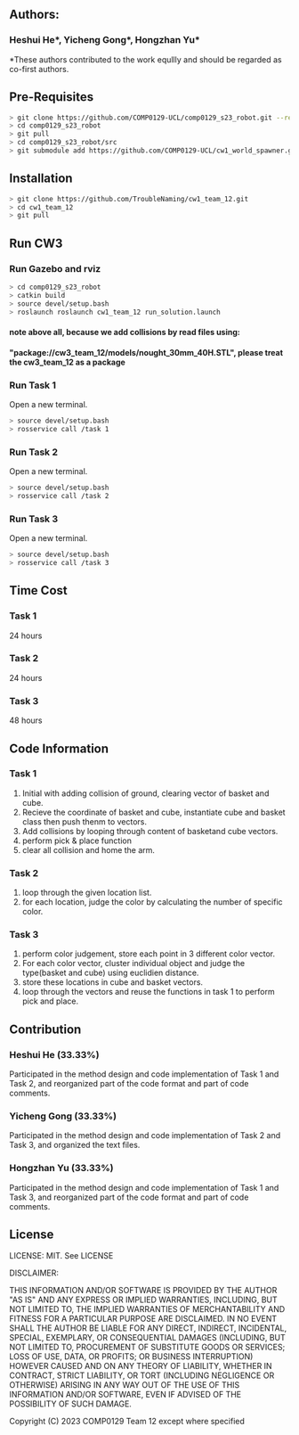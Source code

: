 ## Authors: 
### Heshui He*, Yicheng Gong*, Hongzhan Yu*

*These authors contributed to the work equllly and should be regarded as co-first authors.

## Pre-Requisites
```bash
> git clone https://github.com/COMP0129-UCL/comp0129_s23_robot.git --recurse-submodules
> cd comp0129_s23_robot
> git pull
> cd comp0129_s23_robot/src
> git submodule add https://github.com/COMP0129-UCL/cw1_world_spawner.git
```

## Installation
```bash
> git clone https://github.com/TroubleNaming/cw1_team_12.git
> cd cw1_team_12
> git pull
```

## Run CW3
### Run Gazebo and rviz
```bash
> cd comp0129_s23_robot
> catkin build
> source devel/setup.bash
> roslaunch roslaunch cw1_team_12 run_solution.launch
```
#### note above all, because we add collisions by read files using: 
#### "package://cw3_team_12/models/nought_30mm_40H.STL", please treat the cw3_team_12 as a package
### Run Task 1
Open a new terminal.
```bash
> source devel/setup.bash
> rosservice call /task 1
```

### Run Task 2
Open a new terminal.
```bash
> source devel/setup.bash
> rosservice call /task 2
```

### Run Task 3
Open a new terminal.
```bash
> source devel/setup.bash
> rosservice call /task 3
```

## Time Cost
### Task 1
24 hours
### Task 2
24 hours
### Task 3
48 hours

## Code Information
### Task 1
1. Initial with adding collision of ground, clearing vector of basket and cube.
2. Recieve the coordinate of basket and cube, instantiate cube and basket class then push thenm to vectors.
3. Add collisions by looping through content of basketand cube vectors.
4. perform pick & place function
5. clear all collision and home the arm. 

### Task 2
1. loop through the given location list.
2. for each location, judge the color by calculating the number of specific color.

### Task 3
1. perform color judgement, store each point in 3 different color vector.
2. For each color vector, cluster individual object and judge the type(basket and cube) using euclidien distance.
3. store these locations in cube and basket vectors.
4. loop through the vectors and reuse the functions in task 1 to perform pick and place.

## Contribution
### Heshui He (33.33%)
Participated in the method design and code implementation of Task 1 and Task 2, and reorganized part of the code format and part of code comments.
### Yicheng Gong (33.33%)
Participated in the method design and code implementation of Task 2 and Task 3, and organized the text files.
### Hongzhan Yu (33.33%)
Participated in the method design and code implementation of Task 1 and Task 3, and reorganized part of the code format and part of code comments.

## License
LICENSE: MIT.  See LICENSE

DISCLAIMER:

THIS INFORMATION AND/OR SOFTWARE IS PROVIDED BY THE AUTHOR "AS IS" AND ANY
EXPRESS OR IMPLIED WARRANTIES, INCLUDING, BUT NOT LIMITED TO, THE IMPLIED
WARRANTIES OF MERCHANTABILITY AND FITNESS FOR A PARTICULAR PURPOSE ARE
DISCLAIMED. IN NO EVENT SHALL THE AUTHOR BE LIABLE FOR ANY DIRECT, INDIRECT,
INCIDENTAL, SPECIAL, EXEMPLARY, OR CONSEQUENTIAL DAMAGES (INCLUDING, BUT NOT
LIMITED TO, PROCUREMENT OF SUBSTITUTE GOODS OR SERVICES; LOSS OF USE, DATA, OR
PROFITS; OR BUSINESS INTERRUPTION) HOWEVER CAUSED AND ON ANY THEORY OF
LIABILITY, WHETHER IN CONTRACT, STRICT LIABILITY, OR TORT (INCLUDING NEGLIGENCE
OR OTHERWISE) ARISING IN ANY WAY OUT OF THE USE OF THIS INFORMATION AND/OR
SOFTWARE, EVEN IF ADVISED OF THE POSSIBILITY OF SUCH DAMAGE.

Copyright (C) 2023 COMP0129 Team 12 except where specified


